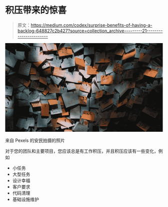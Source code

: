 # 积压带来的惊喜

> 原文：<https://medium.com/codex/surprise-benefits-of-having-a-backlog-648827c2b427?source=collection_archive---------21----------------------->

![](img/c2a3ec79f7b0fa46877116fde3cecd7f.png)

来自 Pexels 的安民拍摄的照片

对于您的团队和主要项目，您应该总是有工作积压，并且积压应该有一些变化，例如

*   小任务
*   大型任务
*   设计幸福
*   客户要求
*   代码清理
*   基础设施维护